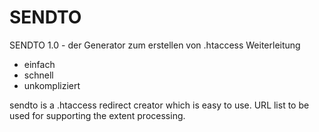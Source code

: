 SENDTO
======
SENDTO 1.0 - der Generator zum erstellen von .htaccess Weiterleitung
- einfach
- schnell
- unkompliziert


sendto is a .htaccess redirect creator which is easy to use.   URL list to be used for supporting the extent processing.
